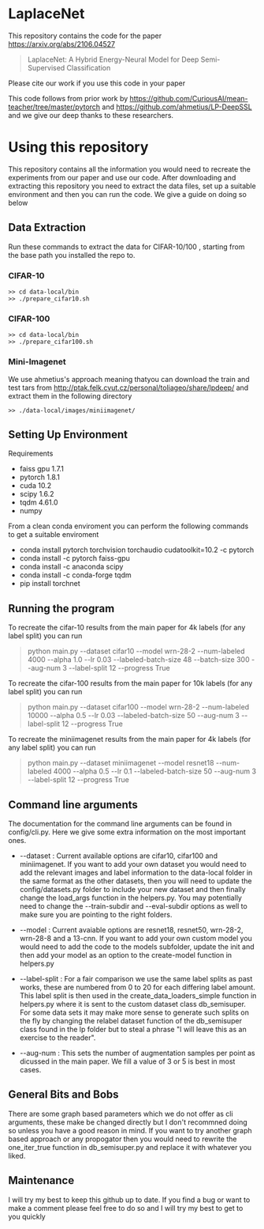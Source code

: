 # LaplaceNet
This repository contains the code for the paper https://arxiv.org/abs/2106.04527
> LaplaceNet: A Hybrid Energy-Neural Model for Deep Semi-Supervised Classification 

Please cite our work if you use this code in your paper

This code follows from prior work by https://github.com/CuriousAI/mean-teacher/tree/master/pytorch and https://github.com/ahmetius/LP-DeepSSL and we give our deep thanks to these researchers. 


# Using this repository
This repository contains all the information you would need to recreate the experiments from our paper and use our code. After downloading and extracting this repository you need to extract the data files, set up a suitable environment and then you can run the code. We give a guide on doing so below

## Data Extraction

Run these commands to extract the data for CIFAR-10/100 , starting from the base path you installed the repo to.

### CIFAR-10
```
>> cd data-local/bin
>> ./prepare_cifar10.sh
```

### CIFAR-100
```
>> cd data-local/bin
>> ./prepare_cifar100.sh
```

### Mini-Imagenet
We use ahmetius's approach meaning thatyou can download the train and test tars from  http://ptak.felk.cvut.cz/personal/toliageo/share/lpdeep/ and extract them in the following directory 
```
>> ./data-local/images/miniimagenet/
```

## Setting Up Environment 
Requirements 
- faiss gpu 1.7.1
- pytorch 1.8.1
- cuda 10.2
- scipy 1.6.2
- tqdm 4.61.0
- numpy

From a clean conda enviroment you can perform the following commands to get a suitable enviroment
- conda install pytorch torchvision torchaudio cudatoolkit=10.2 -c pytorch 
- conda install -c pytorch faiss-gpu 
- conda install -c anaconda scipy 
- conda install -c conda-forge tqdm 
- pip install torchnet 

## Running the program
To recreate the cifar-10 results from the main paper for 4k labels (for any label split)  you can run 

> python main.py --dataset cifar10 --model wrn-28-2 --num-labeled 4000 --alpha 1.0 --lr 0.03 --labeled-batch-size 48 --batch-size 300 --aug-num 3 --label-split 12 --progress True

To recreate the cifar-100 results from the main paper for 10k labels (for any label split)  you can run 

> python main.py --dataset cifar100 --model wrn-28-2 --num-labeled 10000 --alpha 0.5 --lr 0.03 --labeled-batch-size 50 --aug-num 3 --label-split 12 --progress True

To recreate the miniimagenet results from the main paper for 4k labels (for any label split)  you can run 

> python main.py --dataset miniimagenet --model resnet18 --num-labeled 4000 --alpha 0.5 --lr 0.1 --labeled-batch-size 50 --aug-num 3 --label-split 12 --progress True


## Command line arguments

The documentation for the command line arguments can be found in config/cli.py. Here we give some extra information on the most important ones.

- --dataset : Current available options are cifar10, cifar100 and miniimagenet. If you want to add your own dataset you would need to add the relevant images and label information to the data-local folder in the same format as the other datasets, then you will need to update the config/datasets.py folder to include your new dataset and then finally change the load_args function in the helpers.py. You may potentially need to change the --train-subdir and --eval-subdir options as well to make sure you are pointing to the right folders. 

- --model : Current avaiable options are resnet18, resnet50, wrn-28-2, wrn-28-8 and a 13-cnn. If you want to add your own custom model you would need to add the code to the models subfolder, update the init and then add your model as an option to the create-model function in helpers.py

- --label-split : For a fair comparison we use the same label splits as past works, these are numbered from 0 to 20 for each differing label amount. This label split is then used in the create_data_loaders_simple function in helpers.py where it is sent to the custom dataset class db_semisuper. For some data sets it may make more sense to generate such splits on the fly by changing the relabel dataset function of the db_semisuper class found in the lp folder but to steal a phrase "I will leave this as an exercise to the reader".

- --aug-num : This sets the number of augmentation samples per point as dicussed in the main paper. We fill a value of 3 or 5 is best in most cases.


## General Bits and Bobs

There are some graph based parameters which we do not offer as cli arguments, these make be changed directly but I don't recommned doing so unless you have a good reason in mind. If you want to try another graph based approach or any propogator then you would need to rewrite the one_iter_true function in db_semisuper.py and replace it with whatever you liked.




## Maintenance

I will try my best to keep this github up to date. If you find a bug or want to make a comment please feel free to do so and I will try my best to get to you quickly

